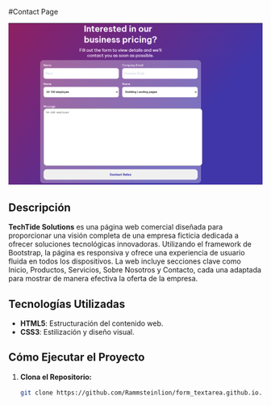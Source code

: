
#Contact Page

![TechTide Solutions](assets/img/image.png) 

## Descripción

**TechTide Solutions** es una página web comercial diseñada para proporcionar una visión completa de una empresa ficticia dedicada a ofrecer soluciones tecnológicas innovadoras. Utilizando el framework de Bootstrap, la página es responsiva y ofrece una experiencia de usuario fluida en todos los dispositivos. La web incluye secciones clave como Inicio, Productos, Servicios, Sobre Nosotros y Contacto, cada una adaptada para mostrar de manera efectiva la oferta de la empresa.

## Tecnologías Utilizadas

- **HTML5**: Estructuración del contenido web.
- **CSS3**: Estilización y diseño visual.

## Cómo Ejecutar el Proyecto

1. **Clona el Repositorio:**

   ```bash
   git clone https://github.com/Rammsteinlion/form_textarea.github.io.git